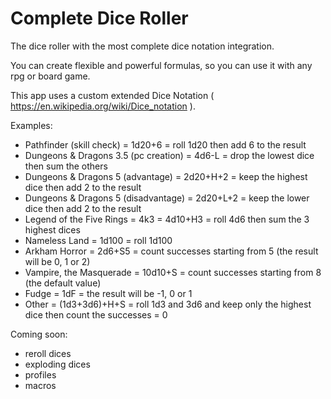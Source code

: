 # Complete Dice Roller
The dice roller with the most complete dice notation integration.

You can create flexible and powerful formulas, so you can use it with any rpg or board game.

This app uses a custom extended Dice Notation ( https://en.wikipedia.org/wiki/Dice_notation ).

Examples:

- Pathfinder (skill check) = 1d20+6 = roll 1d20 then add 6 to the result
- Dungeons & Dragons 3.5 (pc creation) = 4d6-L = drop the lowest dice then sum the others
- Dungeons & Dragons 5 (advantage) = 2d20+H+2 = keep the highest dice then add 2 to the result
- Dungeons & Dragons 5 (disadvantage) = 2d20+L+2 = keep the lower dice then add 2 to the result
- Legend of the Five Rings = 4k3 = 4d10+H3 = roll 4d6 then sum the 3 highest dices
- Nameless Land = 1d100 = roll 1d100
- Arkham Horror = 2d6+S5 = count successes starting from 5 (the result will be 0, 1 or 2)
- Vampire, the Masquerade = 10d10+S = count successes starting from 8 (the default value)
- Fudge = 1dF = the result will be -1, 0 or 1
- Other = (1d3+3d6)+H+S = roll 1d3 and 3d6 and keep only the highest dice then count the successes = 0

Coming soon:

- reroll dices
- exploding dices
- profiles
- macros